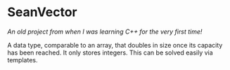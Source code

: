 # SeanVector

_An old project from when I was learning C++ for the very first time!_

A data type, comparable to an array, that doubles in size once its capacity has been reached. It only stores integers. This can be solved easily via templates.
